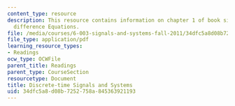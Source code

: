 ```yaml
---
content_type: resource
description: This resource contains information on chapter 1 of book signals and systems;
  difference Equations.
file: /media/courses/6-003-signals-and-systems-fall-2011/34dfc5a8d08b7252758a845363921193_MIT6_003F11_chap1.pdf
file_type: application/pdf
learning_resource_types:
- Readings
ocw_type: OCWFile
parent_title: Readings
parent_type: CourseSection
resourcetype: Document
title: Discrete-time Signals and Systems
uid: 34dfc5a8-d08b-7252-758a-845363921193
---
```

